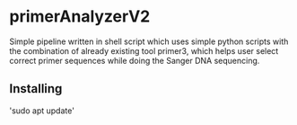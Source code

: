 # primerAnalyzerV2
Simple pipeline written in shell script which uses simple python scripts with the combination of already existing tool primer3, which helps user select correct primer sequences while doing the Sanger DNA sequencing.

## Installing

'sudo apt update'
